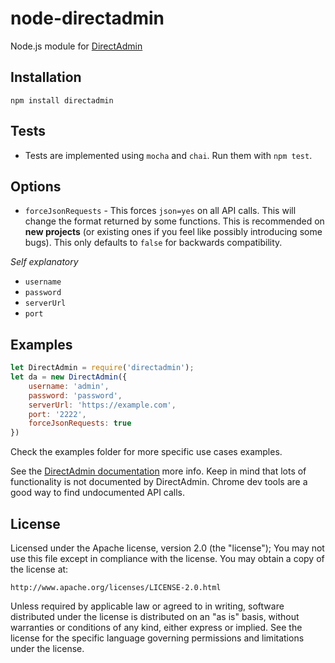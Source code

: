 # node-directadmin

Node.js module for [DirectAdmin](https://www.directadmin.com/)

## Installation

`npm install directadmin`

## Tests

 * Tests are implemented using `mocha` and `chai`. Run them with `npm test`.

## Options
- `forceJsonRequests` - This forces `json=yes` on all API calls. This will change the format returned by some functions. This is recommended on **new projects** (or existing ones if you feel like possibly introducing some bugs). This only defaults to `false` for backwards compatibility.

_Self explanatory_
- `username`
- `password`
- `serverUrl`
- `port`

## Examples
```js
let DirectAdmin = require('directadmin');
let da = new DirectAdmin({
    username: 'admin',
    password: 'password',
    serverUrl: 'https://example.com',
    port: '2222',
    forceJsonRequests: true
})
```

Check the examples folder for more specific use cases examples.

See the [DirectAdmin documentation](https://www.directadmin.com/api.html) more info. Keep in mind that lots of functionality is not documented by DirectAdmin. Chrome dev tools are a good way to find undocumented API calls.

## License

Licensed under the Apache license, version 2.0 (the "license"); You may not use this file except in compliance with the license. You may obtain a copy of the license at:

    http://www.apache.org/licenses/LICENSE-2.0.html

Unless required by applicable law or agreed to in writing, software distributed under the license is distributed on an "as is" basis, without warranties or conditions of any kind, either express or implied. See the license for the specific language governing permissions and limitations under the license.
